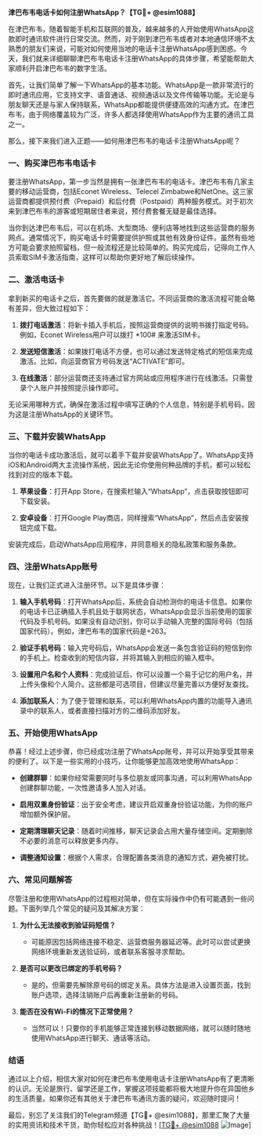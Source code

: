 **津巴布韦电话卡如何注册WhatsApp？【TG💪+ @esim1088】**

在津巴布韦，随着智能手机和互联网的普及，越来越多的人开始使用WhatsApp这款即时通讯软件进行日常交流。然而，对于刚到津巴布韦或者对本地通信环境不太熟悉的朋友们来说，可能对如何使用当地的电话卡注册WhatsApp感到困惑。今天，我们就来详细聊聊津巴布韦电话卡注册WhatsApp的具体步骤，希望能帮助大家顺利开启津巴布韦的数字生活。

首先，让我们简单了解一下WhatsApp的基本功能。WhatsApp是一款非常流行的即时通讯应用，它支持文字、语音通话、视频通话以及文件传输等功能。无论是与朋友聊天还是与家人保持联系，WhatsApp都能提供便捷高效的沟通方式。在津巴布韦，由于网络覆盖较为广泛，许多人都选择使用WhatsApp作为主要的通讯工具之一。

那么，接下来我们进入正题——如何用津巴布韦的电话卡注册WhatsApp呢？

### 一、购买津巴布韦电话卡

要注册WhatsApp，第一步当然是拥有一张津巴布韦的电话卡。津巴布韦有几家主要的移动运营商，包括Econet Wireless、Telecel Zimbabwe和NetOne。这三家运营商都提供预付费（Prepaid）和后付费（Postpaid）两种服务模式。对于初次来到津巴布韦的游客或短期居住者来说，预付费套餐无疑是最佳选择。

当你到达津巴布韦后，可以在机场、大型商场、便利店等地找到这些运营商的服务网点。通常情况下，购买电话卡时需要提供护照或其他有效身份证件。虽然有些地方可能会要求拍照留档，但一般流程还是比较简单的。购买完成后，记得向工作人员索取SIM卡激活指南，这样可以帮助你更好地了解后续操作。

### 二、激活电话卡

拿到新买的电话卡之后，首先要做的就是激活它。不同运营商的激活流程可能会略有差异，但大致过程如下：

1. **拨打电话激活**：将新卡插入手机后，按照运营商提供的说明书拨打指定号码。例如，Econet Wireless用户可以拨打 *100# 来激活SIM卡。
   
2. **发送短信激活**：如果拨打电话不方便，也可以通过发送特定格式的短信来完成激活。比如，向运营商官方号码发送“ACTIVATE”即可。

3. **在线激活**：部分运营商还支持通过官方网站或应用程序进行在线激活。只需登录个人账户并按照提示操作即可。

无论采用哪种方式，确保在激活过程中填写正确的个人信息，特别是手机号码，因为这是注册WhatsApp的关键环节。

### 三、下载并安装WhatsApp

当你的电话卡成功激活后，就可以着手下载并安装WhatsApp了。WhatsApp支持iOS和Android两大主流操作系统，因此无论你使用何种品牌的手机，都可以轻松找到对应的版本下载。

1. **苹果设备**：打开App Store，在搜索栏输入“WhatsApp”，点击获取按钮即可下载安装。
   
2. **安卓设备**：打开Google Play商店，同样搜索“WhatsApp”，然后点击安装按钮完成下载。

安装完成后，启动WhatsApp应用程序，并同意相关的隐私政策和服务条款。

### 四、注册WhatsApp账号

现在，让我们正式进入注册环节。以下是具体步骤：

1. **输入手机号码**：打开WhatsApp后，系统会自动检测你的电话卡信息。如果你的电话卡已正确插入手机且处于联网状态，WhatsApp会显示当前使用的国家代码及手机号码。如果没有自动识别，你可以手动输入完整的国际号码（包括国家代码）。例如，津巴布韦的国家代码是+263。

2. **验证手机号码**：输入完号码后，WhatsApp会发送一条包含验证码的短信到你的手机上。检查收到的短信内容，并将其输入到相应的输入框中。

3. **设置用户名和个人资料**：完成验证后，你可以设置一个易于记忆的用户名，并上传头像和个人简介。这些都是可选项目，但建议尽量完善以方便好友查找。

4. **添加联系人**：为了便于管理和联系，可以利用WhatsApp内置的功能导入通讯录中的联系人，或者直接扫描对方的二维码添加好友。

### 五、开始使用WhatsApp

恭喜！经过上述步骤，你已经成功注册了WhatsApp账号，并可以开始享受其带来的便利了。以下是一些实用的小技巧，让你能够更加高效地使用WhatsApp：

- **创建群聊**：如果你经常需要同时与多位朋友或同事沟通，可以利用WhatsApp创建群聊功能，一次性邀请多人加入对话。
  
- **启用双重身份验证**：出于安全考虑，建议开启双重身份验证功能，为你的账户增加额外保护层。

- **定期清理聊天记录**：随着时间推移，聊天记录会占用大量存储空间。定期删除不必要的消息可以释放更多内存。

- **调整通知设置**：根据个人需求，合理配置各类消息的通知方式，避免被打扰。

### 六、常见问题解答

尽管注册和使用WhatsApp的过程相对简单，但在实际操作中仍有可能遇到一些问题。下面列举几个常见的疑问及其解决方案：

1. **为什么无法接收到验证码短信？**
   - 可能原因包括网络连接不稳定、运营商服务器延迟等。此时可以尝试更换网络环境重新发送验证码，或者联系客服寻求帮助。

2. **是否可以更改已绑定的手机号码？**
   - 是的，但需要先解除原号码的绑定关系。具体方法是进入设置页面，找到账户选项，选择注销账户后再重新注册新的号码。

3. **能否在没有Wi-Fi的情况下正常使用？**
   - 当然可以！只要你的手机能够正常连接到移动数据网络，就可以随时随地使用WhatsApp进行聊天、通话等活动。

### 结语

通过以上介绍，相信大家对如何在津巴布韦使用电话卡注册WhatsApp有了更清晰的认识。无论是旅行、留学还是工作，掌握这项技能都将极大地提升你在异国他乡的生活质量。如果你还有其他关于津巴布韦通讯方面的疑问，欢迎随时提问！

最后，别忘了关注我们的Telegram频道【TG💪+ @esim1088】，那里汇聚了大量的实用资讯和技术干货，助你轻松应对各种挑战！[[TG💪+ @esim1088](https://t.me/s/esim1088) ![Image](https://i.postimg.cc/4NQfJmqS/Snipaste-2025-05-13-00-14-12.png)]